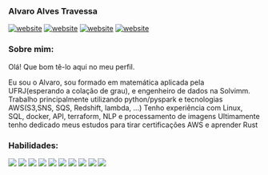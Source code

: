 ### Alvaro Alves Travessa

<a href="https://www.linkedin.com/in/alvaroat19/"><img src="https://img.shields.io/static/v1?label=&labelColor=505050&message=LinkedIn&color=%230076D6&style=flat&logo=linkedin&logoColor=%230076D6" alt="website"/></a>
<a href="https://www.instagram.com/alvaroat.19/"><img src="https://img.shields.io/static/v1?label=&labelColor=white&message=Instagram&color=5b0000&style=flat&logo=instagram&logoColor=%ff0000" alt="website"/></a>
<a href="https://tryhackme.com/p/bannager"><img src="https://img.shields.io/static/v1?label=&labelColor=white&message=TryHackMe&color=black&style=flat&logo=tryhackme&logoColor=black" alt="website"/></a>
<a href="https://www.hackerrank.com/Alvaroalves11"><img src="https://img.shields.io/static/v1?label=&labelColor=505050&message=HackerRank&color=gray&style=flat&logo=hackerrank&logoColor=green" alt="website"/></a>

### Sobre mim:
Olá! Que bom tê-lo aqui no meu perfil.

Eu sou o Alvaro, sou formado em matemática aplicada pela UFRJ(esperando a colação de grau), e engenheiro de dados na Solvimm.
Trabalho principalmente utilizando python/pyspark e tecnologias AWS(S3,SNS, SQS, Redshift, lambda, ...)
Tenho experiência com Linux, SQL, docker, API, terraform, NLP e processamento de imagens
Ultimamente tenho dedicado meus estudos para tirar certificações AWS e aprender Rust

### Habilidades:
<img src="https://img.shields.io/static/v1?label=&labelColor=white&message=Python&color=&style=flat&logo=Python&logoColor=yellow"></a>
<img src="https://img.shields.io/static/v1?label=&labelColor=white&message=Pandas&color=&style=flat&logo=Pandas&logoColor=black"></a>
<img src="https://img.shields.io/static/v1?label=&labelColor=white&message=numpy&color=&style=flat&logo=numpy&logoColor=orange"></a>
<img src="https://img.shields.io/static/v1?label=&labelColor=white&message=Matplotlib&color=&style=flat"></a>
<img src="https://img.shields.io/static/v1?label=&labelColor=white&message=Seaborn&color=&style=flat&logo=Seaborn&logoColor=black"></a>
<img src="https://img.shields.io/static/v1?label=&labelColor=white&message=Scikit-learn&color=&style=flat&logo=scikit-learn&logoColor=orange"></a>
<img src="https://img.shields.io/static/v1?label=&labelColor=white&message=Jupyter%20Notebook&color=&style=flat&logo=jupyter&logoColor=orange"></a>
<img src="https://img.shields.io/static/v1?label=&labelColor=white&message=tkinter&color=&style=flat&logo=tcltk&logoColor=orange"></a>
<img src="https://img.shields.io/static/v1?label=&labelColor=white&message=Linux&color=&style=flat&logo=linux&logoColor=black"></a>
<img src="https://img.shields.io/static/v1?label=&labelColor=white&message=MySQL&color=&style=flat&logo=MySQL&logoColor=5b0000"></a>
